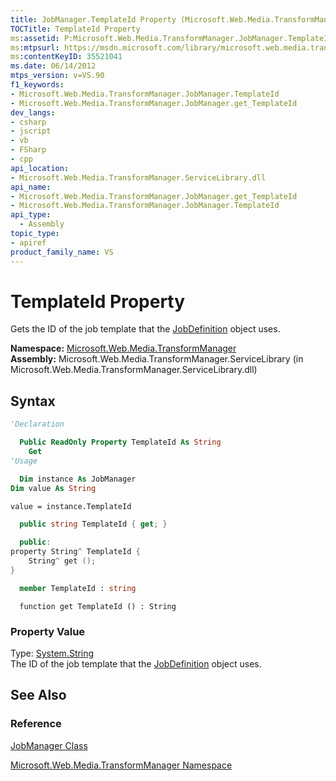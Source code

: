 ```yaml
---
title: JobManager.TemplateId Property (Microsoft.Web.Media.TransformManager)
TOCTitle: TemplateId Property
ms:assetid: P:Microsoft.Web.Media.TransformManager.JobManager.TemplateId
ms:mtpsurl: https://msdn.microsoft.com/library/microsoft.web.media.transformmanager.jobmanager.templateid(v=VS.90)
ms:contentKeyID: 35521041
ms.date: 06/14/2012
mtps_version: v=VS.90
f1_keywords:
- Microsoft.Web.Media.TransformManager.JobManager.TemplateId
- Microsoft.Web.Media.TransformManager.JobManager.get_TemplateId
dev_langs:
- csharp
- jscript
- vb
- FSharp
- cpp
api_location:
- Microsoft.Web.Media.TransformManager.ServiceLibrary.dll
api_name:
- Microsoft.Web.Media.TransformManager.JobManager.get_TemplateId
- Microsoft.Web.Media.TransformManager.JobManager.TemplateId
api_type:
  - Assembly
topic_type:
- apiref
product_family_name: VS
---
```


# TemplateId Property

Gets the ID of the job template that the [JobDefinition](jobdefinition-class-microsoft-web-media-transformmanager.md) object uses.

**Namespace:**  [Microsoft.Web.Media.TransformManager](microsoft-web-media-transformmanager-namespace.md)  
**Assembly:**  Microsoft.Web.Media.TransformManager.ServiceLibrary (in Microsoft.Web.Media.TransformManager.ServiceLibrary.dll)

## Syntax

```vb
'Declaration

  Public ReadOnly Property TemplateId As String
    Get
'Usage

  Dim instance As JobManager
Dim value As String

value = instance.TemplateId
```

```csharp
  public string TemplateId { get; }
```

```cpp
  public:
property String^ TemplateId {
    String^ get ();
}
```

``` fsharp
  member TemplateId : string
```

```jscript
  function get TemplateId () : String
```

### Property Value

Type: [System.String](https://msdn.microsoft.com/library/s1wwdcbf)  
The ID of the job template that the [JobDefinition](jobdefinition-class-microsoft-web-media-transformmanager.md) object uses.  

## See Also

### Reference

[JobManager Class](jobmanager-class-microsoft-web-media-transformmanager.md)

[Microsoft.Web.Media.TransformManager Namespace](microsoft-web-media-transformmanager-namespace.md)

